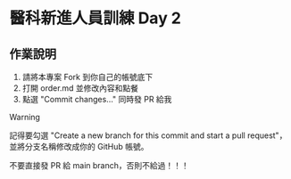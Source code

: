 # 醫科新進人員訓練 Day 2

## 作業說明

1. 請將本專案 Fork 到你自己的帳號底下
2. 打開 order.md 並修改內容和點餐
3. 點選 "Commit changes..." 同時發 PR 給我

> [!WARNING]
> 記得要勾選 "Create a new branch for this commit and start a pull request"，並將分支名稱修改成你的 GitHub 帳號。
>
> 不要直接發 PR 給 main branch，否則不給過！！！
